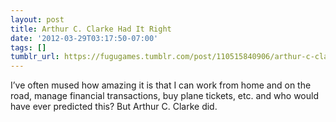 ```yaml
---
layout: post
title: Arthur C. Clarke Had It Right
date: '2012-03-29T03:17:50-07:00'
tags: []
tumblr_url: https://fugugames.tumblr.com/post/110515840906/arthur-c-clarke-had-it-right
---
```

I’ve often mused how amazing it is that I can work from home and on the road, manage financial transactions, buy plane tickets, etc. and who would have ever predicted this? But Arthur C. Clarke did.

